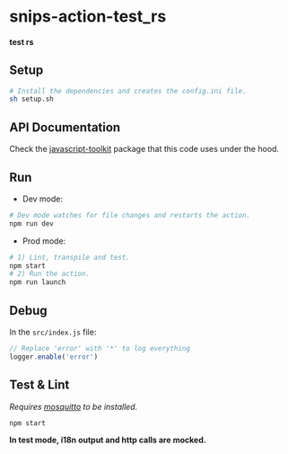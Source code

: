 # snips-action-test_rs
#### test rs

## Setup

```sh
# Install the dependencies and creates the config.ini file.
sh setup.sh
```

## API Documentation

Check the [javascript-toolkit](https://github.com/snipsco/snips-javascript-toolkit) package that this code uses under the hood.

## Run

- Dev mode:

```sh
# Dev mode watches for file changes and restarts the action.
npm run dev
```

- Prod mode:

```sh
# 1) Lint, transpile and test.
npm start
# 2) Run the action.
npm run launch
```

## Debug

In the `src/index.js` file:

```js
// Replace 'error' with '*' to log everything
logger.enable('error')
```

## Test & Lint

*Requires [mosquitto](https://mosquitto.org/download/) to be installed.*

```sh
npm start
```

**In test mode, i18n output and http calls are mocked.**
